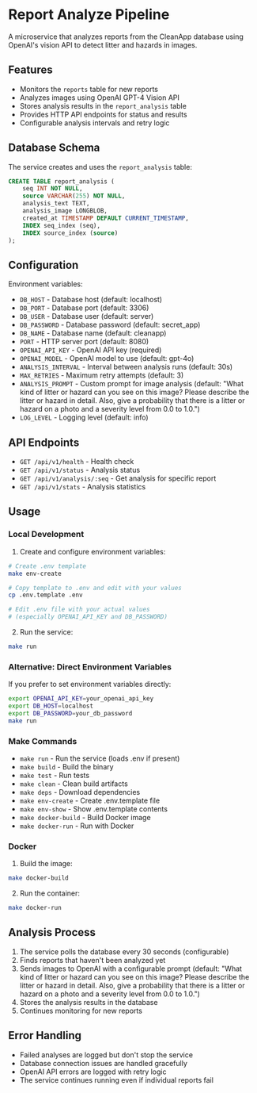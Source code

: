 # Report Analyze Pipeline

A microservice that analyzes reports from the CleanApp database using OpenAI's vision API to detect litter and hazards in images.

## Features

- Monitors the `reports` table for new reports
- Analyzes images using OpenAI GPT-4 Vision API
- Stores analysis results in the `report_analysis` table
- Provides HTTP API endpoints for status and results
- Configurable analysis intervals and retry logic

## Database Schema

The service creates and uses the `report_analysis` table:

```sql
CREATE TABLE report_analysis (
    seq INT NOT NULL,
    source VARCHAR(255) NOT NULL,
    analysis_text TEXT,
    analysis_image LONGBLOB,
    created_at TIMESTAMP DEFAULT CURRENT_TIMESTAMP,
    INDEX seq_index (seq),
    INDEX source_index (source)
);
```

## Configuration

Environment variables:

- `DB_HOST` - Database host (default: localhost)
- `DB_PORT` - Database port (default: 3306)
- `DB_USER` - Database user (default: server)
- `DB_PASSWORD` - Database password (default: secret_app)
- `DB_NAME` - Database name (default: cleanapp)
- `PORT` - HTTP server port (default: 8080)
- `OPENAI_API_KEY` - OpenAI API key (required)
- `OPENAI_MODEL` - OpenAI model to use (default: gpt-4o)
- `ANALYSIS_INTERVAL` - Interval between analysis runs (default: 30s)
- `MAX_RETRIES` - Maximum retry attempts (default: 3)
- `ANALYSIS_PROMPT` - Custom prompt for image analysis (default: "What kind of litter or hazard can you see on this image? Please describe the litter or hazard in detail. Also, give a probability that there is a litter or hazard on a photo and a severity level from 0.0 to 1.0.")
- `LOG_LEVEL` - Logging level (default: info)

## API Endpoints

- `GET /api/v1/health` - Health check
- `GET /api/v1/status` - Analysis status
- `GET /api/v1/analysis/:seq` - Get analysis for specific report
- `GET /api/v1/stats` - Analysis statistics

## Usage

### Local Development

1. Create and configure environment variables:
```bash
# Create .env template
make env-create

# Copy template to .env and edit with your values
cp .env.template .env

# Edit .env file with your actual values
# (especially OPENAI_API_KEY and DB_PASSWORD)
```

2. Run the service:
```bash
make run
```

### Alternative: Direct Environment Variables

If you prefer to set environment variables directly:

```bash
export OPENAI_API_KEY=your_openai_api_key
export DB_HOST=localhost
export DB_PASSWORD=your_db_password
make run
```

### Make Commands

- `make run` - Run the service (loads .env if present)
- `make build` - Build the binary
- `make test` - Run tests
- `make clean` - Clean build artifacts
- `make deps` - Download dependencies
- `make env-create` - Create .env.template file
- `make env-show` - Show .env.template contents
- `make docker-build` - Build Docker image
- `make docker-run` - Run with Docker

### Docker

1. Build the image:
```bash
make docker-build
```

2. Run the container:
```bash
make docker-run
```

## Analysis Process

1. The service polls the database every 30 seconds (configurable)
2. Finds reports that haven't been analyzed yet
3. Sends images to OpenAI with a configurable prompt (default: "What kind of litter or hazard can you see on this image? Please describe the litter or hazard in detail. Also, give a probability that there is a litter or hazard on a photo and a severity level from 0.0 to 1.0.")
4. Stores the analysis results in the database
5. Continues monitoring for new reports

## Error Handling

- Failed analyses are logged but don't stop the service
- Database connection issues are handled gracefully
- OpenAI API errors are logged with retry logic
- The service continues running even if individual reports fail 